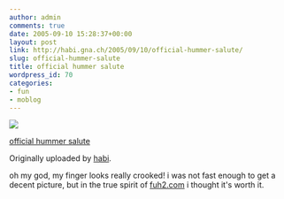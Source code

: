 ```yaml
---
author: admin
comments: true
date: 2005-09-10 15:28:37+00:00
layout: post
link: http://habi.gna.ch/2005/09/10/official-hummer-salute/
slug: official-hummer-salute
title: official hummer salute
wordpress_id: 70
categories:
- fun
- moblog
---
```



 [![](http://static.flickr.com/24/42072998_b598bc187e_m.jpg)](http://www.flickr.com/photos/habi/42072998/)
   

 
  [official hummer salute](http://www.flickr.com/photos/habi/42072998/)
    

  Originally uploaded by [habi](http://www.flickr.com/people/habi/).
 



oh my god, my finger looks really crooked! i was not fast enough to get a decent picture, but in the true spirit of [fuh2.com](http://fuh2.com) i thought it's worth it.
